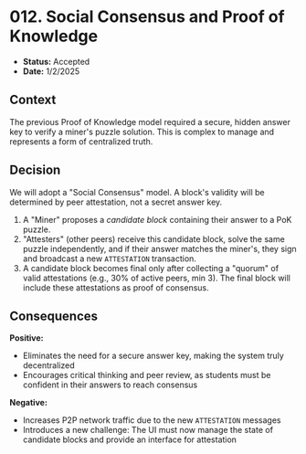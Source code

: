 # 012. Social Consensus and Proof of Knowledge

- **Status:** Accepted
- **Date:** 1/2/2025

## Context

The previous Proof of Knowledge model required a secure, hidden answer key to verify a miner's puzzle solution. This is complex to manage and represents a form of centralized truth.

## Decision

We will adopt a "Social Consensus" model. A block's validity will be determined by peer attestation, not a secret answer key.

1. A "Miner" proposes a *candidate block* containing their answer to a PoK puzzle.
2. "Attesters" (other peers) receive this candidate block, solve the same puzzle independently, and if their answer matches the miner's, they sign and broadcast a new `ATTESTATION` transaction.
3. A candidate block becomes final only after collecting a "quorum" of valid attestations (e.g., 30% of active peers, min 3). The final block will include these attestations as proof of consensus.

## Consequences

**Positive:**
- Eliminates the need for a secure answer key, making the system truly decentralized
- Encourages critical thinking and peer review, as students must be confident in their answers to reach consensus

**Negative:**
- Increases P2P network traffic due to the new `ATTESTATION` messages
- Introduces a new challenge: The UI must now manage the state of candidate blocks and provide an interface for attestation 